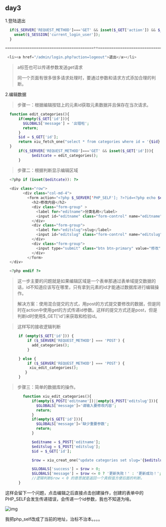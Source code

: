 ## day3

1.登陆退出

```php
  if($_SERVER['REQUEST_METHOD']==='GET' && isset($_GET['action']) && $_GET['action']==='logeout'){
    unset($_SESSION['current_login_user']);
  }

========================================++========================================
    
 <li><a href="/admin/login.php?action=logeout">退出</a></li>
```

> a标签也可以传递参数发送get请求
>
> 同一个页面有很多很多请求处理时，要通过参数和请求方式添加合理的判断。

2.编辑数据

> 步骤一：根据编辑按钮上的元素id获取元素数据并且保存在当次请求。

```php
  function edit_categories(){
      if(empty($_GET['id'])){
        $GLOBALS['message'] = '出错啦';
        return;
      }
      $id = $_GET['id'];
      return xiu_fetch_one("select * from categories where id = '{$id}' limit 1");
  }
      if($_SERVER['REQUEST_METHOD']==='GET' && isset($_GET['id'])){
            $editcate = edit_categories();
      }
```
> 步骤二：根据判断显示编辑区域

```php
  <?php if (isset($editcate)): ?>
    
  <div class="row">
        <div class="col-md-4">
          <form action="<?php $_SERVER['PHP_SELF']; ?>?id=<?php echo $editcate['id']; ?>" method="post" name="form2">
            <h2>修改内容</h2>
            <div class="form-group" >
              <label for="editname">分类名称</label>
              <input id="editname" class="form-control" name="editname" type="text" placeholder="<?php echo $editcate['name'] ?>">
            </div>
            <div class="form-group">
              <label for="editslug">slug</label>
              <input id="editslug" class="form-control" name="editslug" type="text" placeholder="<?php echo $editcate['slug'] ?>">
            </div>
            <div class="form-group">
              <input type="submit" class="btn btn-primary" value="修改">
            </div>
          </form>
  </div>

  <?php endif ?>
```

> 这一步主要的问题就是如果编辑区域是一个表单那通过表单域提交数据的话，id不知道应该写在哪里，只有拿到元素的id才能通过数据库进行编辑操作。
>
> 解决方案：使用混合提交的方式，用post的方式提交要修改的数据，但是同时在action中使用get的方式传递id参数。这样的提交方式还是post，但是判断id时使用$_GET['id']来获取和检验id。

> 这样写的接收逻辑判断

```php
      if (empty($_GET['id'])) {
          if ($_SERVER['REQUEST_METHOD'] === 'POST') {
            add_categories();
          }

      } else {
          if ($_SERVER['REQUEST_METHOD'] === 'POST') {
           xiu_edit_categories();
         }
      }
```

> 步骤三：简单的数据库的操作。

```php
        function xiu_edit_categories(){
            if(empty($_POST['editname'])||empty($_POST['editslug'])){
              $GLOBALS['message']='请输入要修改内容';
              return;
            }
            if(empty($_GET['id'])){
              $GLOBALS['message']='缺少重要参数';
              return;
            }

            $editname = $_POST['editname'];
            $editslug = $_POST['editslug'];
            $id = $_GET['id'];

            $row = xiu_creat_one("update categories set slug='{$editslug}',name='{$editname}' where id ={$id}");

            $GLOBALS['success'] = $row > 0;
            $GLOBALS['message'] = $row <= 0 ? '更新失败！' : '更新成功！';
            //逻辑判断$row < 0 的意思就是返回一个真假值方便后面的判断。
      }
```

这样会留下一个问题，点击编辑之后直接点击创建操作，创建的表单中的PHP_SELF会发生传递错误，会传递一个id参数，我也不知道为啥。

![img](file:///F:/bootstrap/%E5%90%8E%E5%8F%B0%E5%A4%A7%E9%A0%85%E7%9B%AE%E7%AD%86%E8%A8%98/%E8%AF%A1%E5%BC%82%E7%9A%84%E9%97%AE%E9%A2%98.png?lastModify=1551275404)

我把php_self改成了当前的地址，治标不治本。。。。